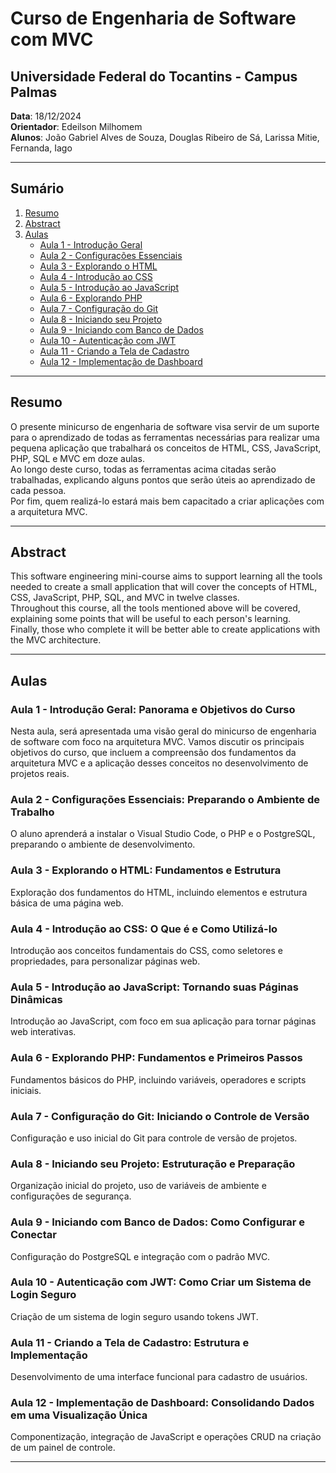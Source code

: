 # Curso de Engenharia de Software com MVC

## Universidade Federal do Tocantins - Campus Palmas

**Data**: 18/12/2024  
**Orientador**: Edeilson Milhomem  
**Alunos**: João Gabriel Alves de Souza, Douglas Ribeiro de Sá, Larissa Mitie, Fernanda, Iago  

---

## Sumário
1. [Resumo](#resumo)  
2. [Abstract](#abstract)  
3. [Aulas](#aulas)  
   - [Aula 1 - Introdução Geral](#aula-1---introdução-geral-panorama-e-objetivos-do-curso)  
   - [Aula 2 - Configurações Essenciais](#aula-2---configurações-essenciais-preparando-o-ambiente-de-trabalho)  
   - [Aula 3 - Explorando o HTML](#aula-3---explorando-o-html-fundamentos-e-estrutura)  
   - [Aula 4 - Introdução ao CSS](#aula-4---introdução-ao-css-o-que-é-e-como-utilizá-lo)  
   - [Aula 5 - Introdução ao JavaScript](#aula-5---introdução-ao-javascript-tornando-suas-páginas-dinâmicas)  
   - [Aula 6 - Explorando PHP](#aula-6---explorando-php-fundamentos-e-primeiros-passos)  
   - [Aula 7 - Configuração do Git](#aula-7---configuração-do-git-iniciando-o-controle-de-versão)  
   - [Aula 8 - Iniciando seu Projeto](#aula-8---iniciando-seu-projeto-estruturação-e-preparação)  
   - [Aula 9 - Iniciando com Banco de Dados](#aula-9---iniciando-com-banco-de-dados-como-configurar-e-conectar)  
   - [Aula 10 - Autenticação com JWT](#aula-10---autenticação-com-jwt-como-criar-um-sistema-de-login-seguro)  
   - [Aula 11 - Criando a Tela de Cadastro](#aula-11---criando-a-tela-de-cadastro-estrutura-e-implementação)  
   - [Aula 12 - Implementação de Dashboard](#aula-12---implementação-de-dashboard-consolidando-dados-em-uma-visualização-única)  

---

## Resumo

O presente minicurso de engenharia de software visa servir de um suporte para o aprendizado de todas as ferramentas necessárias para realizar uma pequena aplicação que trabalhará os conceitos de HTML, CSS, JavaScript, PHP, SQL e MVC em doze aulas.  
Ao longo deste curso, todas as ferramentas acima citadas serão trabalhadas, explicando alguns pontos que serão úteis ao aprendizado de cada pessoa.  
Por fim, quem realizá-lo estará mais bem capacitado a criar aplicações com a arquitetura MVC.

---

## Abstract

This software engineering mini-course aims to support learning all the tools needed to create a small application that will cover the concepts of HTML, CSS, JavaScript, PHP, SQL, and MVC in twelve classes.  
Throughout this course, all the tools mentioned above will be covered, explaining some points that will be useful to each person's learning.  
Finally, those who complete it will be better able to create applications with the MVC architecture.

---

## Aulas

### Aula 1 - Introdução Geral: Panorama e Objetivos do Curso
Nesta aula, será apresentada uma visão geral do minicurso de engenharia de software com foco na arquitetura MVC. Vamos discutir os principais objetivos do curso, que incluem a compreensão dos fundamentos da arquitetura MVC e a aplicação desses conceitos no desenvolvimento de projetos reais.

### Aula 2 - Configurações Essenciais: Preparando o Ambiente de Trabalho
O aluno aprenderá a instalar o Visual Studio Code, o PHP e o PostgreSQL, preparando o ambiente de desenvolvimento.

### Aula 3 - Explorando o HTML: Fundamentos e Estrutura
Exploração dos fundamentos do HTML, incluindo elementos e estrutura básica de uma página web.

### Aula 4 - Introdução ao CSS: O Que é e Como Utilizá-lo
Introdução aos conceitos fundamentais do CSS, como seletores e propriedades, para personalizar páginas web.

### Aula 5 - Introdução ao JavaScript: Tornando suas Páginas Dinâmicas
Introdução ao JavaScript, com foco em sua aplicação para tornar páginas web interativas.

### Aula 6 - Explorando PHP: Fundamentos e Primeiros Passos
Fundamentos básicos do PHP, incluindo variáveis, operadores e scripts iniciais.

### Aula 7 - Configuração do Git: Iniciando o Controle de Versão
Configuração e uso inicial do Git para controle de versão de projetos.

### Aula 8 - Iniciando seu Projeto: Estruturação e Preparação
Organização inicial do projeto, uso de variáveis de ambiente e configurações de segurança.

### Aula 9 - Iniciando com Banco de Dados: Como Configurar e Conectar
Configuração do PostgreSQL e integração com o padrão MVC.

### Aula 10 - Autenticação com JWT: Como Criar um Sistema de Login Seguro
Criação de um sistema de login seguro usando tokens JWT.

### Aula 11 - Criando a Tela de Cadastro: Estrutura e Implementação
Desenvolvimento de uma interface funcional para cadastro de usuários.

### Aula 12 - Implementação de Dashboard: Consolidando Dados em uma Visualização Única
Componentização, integração de JavaScript e operações CRUD na criação de um painel de controle.

---
